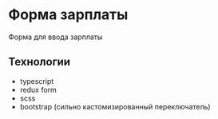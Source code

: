 # Форма зарплаты
Форма для ввода зарплаты
## Технологии
- typescript
- redux form
- scss
- bootstrap (сильно кастомизированный переключатель)